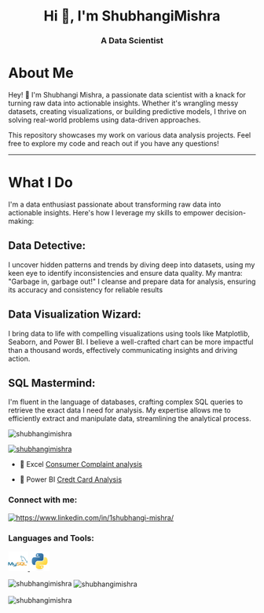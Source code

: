 <h1 align="center">Hi 👋, I'm ShubhangiMishra</h1>
<h3 align="center">A Data Scientist</h3>


# About Me

Hey! 👋 I'm Shubhangi Mishra, a passionate data scientist with a knack for turning raw data into actionable insights. 
Whether it's wrangling messy datasets, creating visualizations, or building predictive models, I thrive on solving real-world problems using data-driven approaches.

This repository showcases my work on various data analysis projects. Feel free to explore my code and reach out if you have any questions!

---
# What I Do
I'm a data enthusiast passionate about transforming raw data into actionable insights.  Here's how I leverage my skills to empower decision-making:

## Data Detective:

I uncover hidden patterns and trends by diving deep into datasets, using my keen eye to identify inconsistencies and ensure data quality. My mantra: "Garbage in, garbage out!"
I cleanse and prepare data for analysis, ensuring its accuracy and consistency for reliable results
## Data Visualization Wizard:

I bring data to life with compelling visualizations using tools like Matplotlib, Seaborn, and Power BI.
I believe a well-crafted chart can be more impactful than a thousand words, effectively communicating insights and driving action.
## SQL Mastermind:

I'm fluent in the language of databases, crafting complex SQL queries to retrieve the exact data I need for analysis.
My expertise allows me to efficiently extract and manipulate data, streamlining the analytical process.

<p align="left"> <img src="https://komarev.com/ghpvc/?username=shubhangimishra&label=Profile%20views&color=0e75b6&style=flat" alt="shubhangimishra" /> </p>

<p align="left"> <a href="https://github.com/ryo-ma/github-profile-trophy"><img src="https://github-profile-trophy.vercel.app/?username=shubhangimishra" alt="shubhangimishra" /></a> </p>

- 🔭 Excel [Consumer Complaint analysis](https://github.com/1shubhangimishra/EXCEL-PROJECTS.git)

- 👯 Power BI [Credt Card Analysis](https://github.com/1shubhangimishra/Power-BI-Projects.git)

<h3 align="left">Connect with me:</h3>
<p align="left">
<a href="https://linkedin.com/in/https://www.linkedin.com/in/1shubhangi-mishra/" target="blank"><img align="center" src="https://raw.githubusercontent.com/rahuldkjain/github-profile-readme-generator/master/src/images/icons/Social/linked-in-alt.svg" alt="https://www.linkedin.com/in/1shubhangi-mishra/" height="30" width="40" /></a>
</p>

<h3 align="left">Languages and Tools:</h3>
<p align="left"> <a href="https://www.mysql.com/" target="_blank" rel="noreferrer"> <img src="https://raw.githubusercontent.com/devicons/devicon/master/icons/mysql/mysql-original-wordmark.svg" alt="mysql" width="40" height="40"/> </a> <a href="https://www.python.org" target="_blank" rel="noreferrer"> <img src="https://raw.githubusercontent.com/devicons/devicon/master/icons/python/python-original.svg" alt="python" width="40" height="40"/> </a> </p>

<p><img align="left" src="https://github-readme-stats.vercel.app/api/top-langs?username=shubhangimishra&show_icons=true&locale=en&layout=compact" alt="shubhangimishra" /></p>

<p>&nbsp;<img align="center" src="https://github-readme-stats.vercel.app/api?username=shubhangimishra&show_icons=true&locale=en" alt="shubhangimishra" /></p>

<p><img align="center" src="https://github-readme-streak-stats.herokuapp.com/?user=shubhangimishra&" alt="shubhangimishra" /></p>


